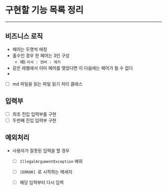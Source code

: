 # 구현할 기능 목록 정리

---

## 비즈니스 로직

- 페어는 두명씩 매칭
- 홀수인 경우 한 페어는 3인 구성
  - 예) `리사 : 덴버 : 제키`
- 같은 레벨에서 이미 페어를 맺었다면 이 다음에는 페어가 될 수 없다
- 

- [ ] md 파일을 읽는 파일 읽기 처리 클래스

## 입력부
- [ ] 최초 진입 입력부를 구현
- [ ] 두번째 진입 입력부 구현

## 예외처리
- 사용자가 잘못된 입력을 할 경우
  - [ ] `IllegalArgumentException` 예외
  - [ ] `[ERROR] `로 시작하는 메세지
  - [ ] 해당 입력부터 다시 입력

